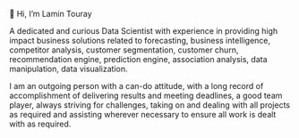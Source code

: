 👋 Hi, I’m Lamin Touray

A dedicated and curious Data Scientist with experience in providing high impact business solutions related to forecasting, business intelligence, competitor analysis, customer segmentation, customer churn, recommendation engine, prediction engine, association analysis, data manipulation, data visualization.

I am an outgoing person with a can-do attitude, with a long record of accomplishment of delivering results and meeting deadlines, a good team player, always striving for challenges, taking on and dealing with all projects as required and assisting wherever necessary to ensure all work is dealt with as required.

